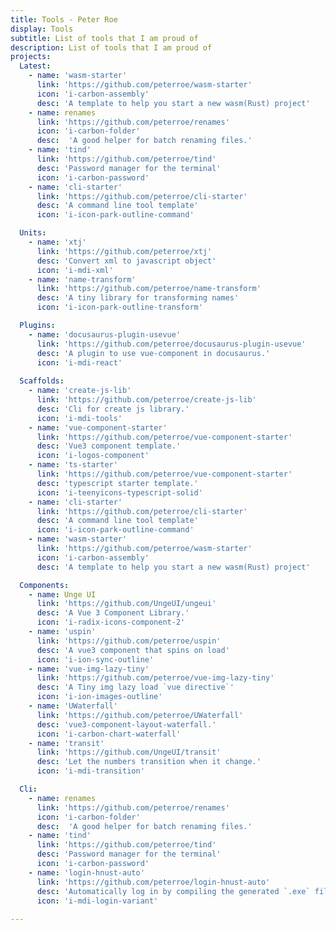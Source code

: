 ```yaml
---
title: Tools - Peter Roe
display: Tools
subtitle: List of tools that I am proud of
description: List of tools that I am proud of
projects:
  Latest:
    - name: 'wasm-starter'
      link: 'https://github.com/peterroe/wasm-starter'
      icon: 'i-carbon-assembly'
      desc: 'A template to help you start a new wasm(Rust) project'
    - name: renames
      link: 'https://github.com/peterroe/renames'
      icon: 'i-carbon-folder'
      desc:  'A good helper for batch renaming files.'
    - name: 'tind'
      link: 'https://github.com/peterroe/tind'
      desc: 'Password manager for the terminal'
      icon: 'i-carbon-password'
    - name: 'cli-starter'
      link: 'https://github.com/peterroe/cli-starter'
      desc: 'A command line tool template'
      icon: 'i-icon-park-outline-command'

  Units:
    - name: 'xtj'
      link: 'https://github.com/peterroe/xtj'
      desc: 'Convert xml to javascript object'
      icon: 'i-mdi-xml'
    - name: 'name-transform'
      link: 'https://github.com/peterroe/name-transform'
      desc: 'A tiny library for transforming names'
      icon: 'i-icon-park-outline-transform'

  Plugins:
    - name: 'docusaurus-plugin-usevue'
      link: 'https://github.com/peterroe/docusaurus-plugin-usevue'
      desc: 'A plugin to use vue-component in docusaurus.'
      icon: 'i-mdi-react'
  
  Scaffolds:
    - name: 'create-js-lib'
      link: 'https://github.com/peterroe/create-js-lib'
      desc: 'Cli for create js library.'
      icon: 'i-mdi-tools'
    - name: 'vue-component-starter'
      link: 'https://github.com/peterroe/vue-component-starter'
      desc: 'Vue3 component template.'
      icon: 'i-logos-component'
    - name: 'ts-starter'
      link: 'https://github.com/peterroe/vue-component-starter'
      desc: 'typescript starter template.'
      icon: 'i-teenyicons-typescript-solid'
    - name: 'cli-starter'
      link: 'https://github.com/peterroe/cli-starter'
      desc: 'A command line tool template'
      icon: 'i-icon-park-outline-command'
    - name: 'wasm-starter'
      link: 'https://github.com/peterroe/wasm-starter'
      icon: 'i-carbon-assembly'
      desc: 'A template to help you start a new wasm(Rust) project'

  Components:
    - name: Unge UI
      link: 'https://github.com/UngeUI/ungeui'
      desc: 'A Vue 3 Component Library.'
      icon: 'i-radix-icons-component-2'
    - name: 'uspin'
      link: 'https://github.com/peterroe/uspin'
      desc: 'A vue3 component that spins on load'
      icon: 'i-ion-sync-outline'
    - name: 'vue-img-lazy-tiny'
      link: 'https://github.com/peterroe/vue-img-lazy-tiny'
      desc: 'A Tiny img lazy load `vue directive`'
      icon: 'i-ion-images-outline'
    - name: 'UWaterfall'
      link: 'https://github.com/peterroe/UWaterfall'
      desc: 'vue3-component-layout-waterfall.'
      icon: 'i-carbon-chart-waterfall'
    - name: 'transit'
      link: 'https://github.com/UngeUI/transit'
      desc: 'Let the numbers transition when it change.'
      icon: 'i-mdi-transition'

  Cli:
    - name: renames
      link: 'https://github.com/peterroe/renames'
      icon: 'i-carbon-folder'
      desc:  'A good helper for batch renaming files.'
    - name: 'tind'
      link: 'https://github.com/peterroe/tind'
      desc: 'Password manager for the terminal'
      icon: 'i-carbon-password'
    - name: 'login-hnust-auto'
      link: 'https://github.com/peterroe/login-hnust-auto'
      desc: 'Automatically log in by compiling the generated `.exe` file'
      icon: 'i-mdi-login-variant'
  
---
```


<ListProjects :projects="frontmatter.projects"/>

<!-- <StarsRanking/> -->
